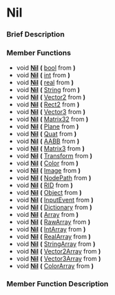 #  Nil  

###  Brief Description  


###  Member Functions 
  * void  **[Nil](#Nil)**  **(** [bool](class_bool) from  **)**
  * void  **[Nil](#Nil)**  **(** [int](class_int) from  **)**
  * void  **[Nil](#Nil)**  **(** [real](class_real) from  **)**
  * void  **[Nil](#Nil)**  **(** [String](class_string) from  **)**
  * void  **[Nil](#Nil)**  **(** [Vector2](class_vector2) from  **)**
  * void  **[Nil](#Nil)**  **(** [Rect2](class_rect2) from  **)**
  * void  **[Nil](#Nil)**  **(** [Vector3](class_vector3) from  **)**
  * void  **[Nil](#Nil)**  **(** [Matrix32](class_matrix32) from  **)**
  * void  **[Nil](#Nil)**  **(** [Plane](class_plane) from  **)**
  * void  **[Nil](#Nil)**  **(** [Quat](class_quat) from  **)**
  * void  **[Nil](#Nil)**  **(** [AABB](class_aabb) from  **)**
  * void  **[Nil](#Nil)**  **(** [Matrix3](class_matrix3) from  **)**
  * void  **[Nil](#Nil)**  **(** [Transform](class_transform) from  **)**
  * void  **[Nil](#Nil)**  **(** [Color](class_color) from  **)**
  * void  **[Nil](#Nil)**  **(** [Image](class_image) from  **)**
  * void  **[Nil](#Nil)**  **(** [NodePath](class_nodepath) from  **)**
  * void  **[Nil](#Nil)**  **(** [RID](class_rid) from  **)**
  * void  **[Nil](#Nil)**  **(** [Object](class_object) from  **)**
  * void  **[Nil](#Nil)**  **(** [InputEvent](class_inputevent) from  **)**
  * void  **[Nil](#Nil)**  **(** [Dictionary](class_dictionary) from  **)**
  * void  **[Nil](#Nil)**  **(** [Array](class_array) from  **)**
  * void  **[Nil](#Nil)**  **(** [RawArray](class_rawarray) from  **)**
  * void  **[Nil](#Nil)**  **(** [IntArray](class_intarray) from  **)**
  * void  **[Nil](#Nil)**  **(** [RealArray](class_realarray) from  **)**
  * void  **[Nil](#Nil)**  **(** [StringArray](class_stringarray) from  **)**
  * void  **[Nil](#Nil)**  **(** [Vector2Array](class_vector2array) from  **)**
  * void  **[Nil](#Nil)**  **(** [Vector3Array](class_vector3array) from  **)**
  * void  **[Nil](#Nil)**  **(** [ColorArray](class_colorarray) from  **)**

###  Member Function Description  
